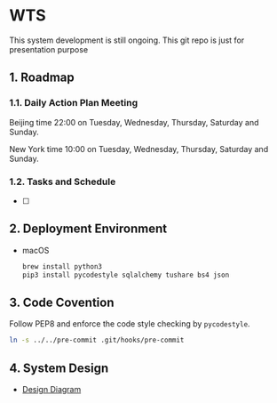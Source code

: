 # WTS
This system development is still ongoing. This git repo is just for presentation purpose

## 1. Roadmap

### 1.1. Daily Action Plan Meeting

Beijing time 22:00 on Tuesday, Wednesday, Thursday, Saturday and Sunday.

New York time 10:00 on Tuesday, Wednesday, Thursday, Saturday and Sunday.

### 1.2. Tasks and Schedule

- [ ] 

## 2. Deployment Environment

- macOS

    ```bash
    brew install python3
    pip3 install pycodestyle sqlalchemy tushare bs4 json
    ```

## 3. Code Covention

Follow PEP8 and enforce the code style checking by `pycodestyle`.

```bash
ln -s ../../pre-commit .git/hooks/pre-commit
```

## 4. System Design

- [Design Diagram](https://www.processon.com/view/link/5c83447ce4b0ab74ecd13207)
